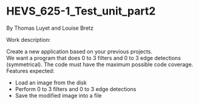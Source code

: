 # HEVS_625-1_Test_unit_part2
 
By Thomas Luyet and Louise Bretz
 
Work description: 
 
 Create a new application based on your previous projects.  
We want a program that does 0 to 3 filters and 0 to 3 edge detections (symmetrical). The code must have the maximum possible code coverage. 
Features expected: 
-	Load an image from the disk
-	Perform 0 to 3 filters and 0 to 3 edge detections
-	Save the modified image into a file
 

